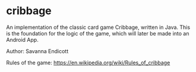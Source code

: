 # cribbage
An implementation of the classic card game Cribbage, written in Java. This is the foundation for the logic of the game, which will later be made into an Android App. 

Author: Savanna Endicott

Rules of the game: https://en.wikipedia.org/wiki/Rules_of_cribbage
